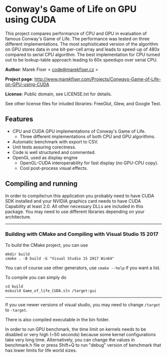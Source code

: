 
Conway's Game of Life on GPU using CUDA
=========
This project compares performance of CPU and GPU in evaluation of famous Conway's Game of Life.
The performance was tested on three different implementations.
The most sophisticated version of the algorithm on GPU stores data in one bit-per-cell array and leads to speed-up of 480x compared to serial CPU algorithm.
The best implementation for CPU turned out to be lookup-table approach leading to 60x speedups over serial CPU.

**Author**: Marek Fiser &lt; code@marekfiser.cz &gt;

**Project page**: http://www.marekfiser.com/Projects/Conways-Game-of-Life-on-GPU-using-CUDA


**License**: Public domain, see LICENSE.txt for details.

See other license files for inluded libraries: FreeGlut, Glew, and Google Test.


Features
--------

* CPU and CUDA GPU implementations of Conway's Game of Life.
  * Three different implementations of both CPU and GPU algorithms.
* Automatic benchmark with export to CSV.
* Unit tests assuring corectness.
* Code is well structured and commented.
* OpenGL used as display engine
  * OpenGL-CUDA interoperability for fast display (no GPU-CPU copy).
  * Cool post-process visual effects.


Compiling and running
--------

In order to compile/run this application you probably need to have CUDA SDK installed and your NVIDIA graphics card needs to have CUDA Capability at least 2.0.
All other necessary DLLs are included in this package. You may need to use different libraries depending on your architecture.

---

### Building with CMake and Compiling with Visual Studio 15 2017

To build the CMake project, you can use
```
mkdir build
cmake . -B build -G "Visual Studio 15 2017 Win64"
```
You can of course use other generators, use `cmake --help` if you want a list.

To compile you can simply do
```
cd build
msbuild Game_of_life_CUDA.sln /target:gui
```

---

If you use newer versions of visual studio, you may need to change `/target` to `-target`.

There is also compiled executable in the bin folder.

In order to run GPU benchmark, the time limit on kernels needs to be disabled or
very high (~50 seconds) because some kernel configurations take very long time.
Alternatively, you can change the values in benchmark.h file or press Shift+Q
to run "debug" version of benchmark that has lower limits for life world sizes.
